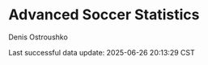 # Advanced Soccer Statistics
Denis Ostroushko

<!-- gfm -->

Last successful data update: 2025-06-26 20:13:29 CST
